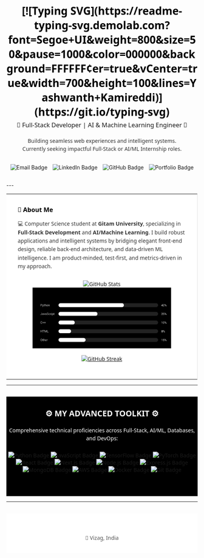 <h1 align="center" style="font-family: 'Segoe UI', Arial, sans-serif; color: black; margin-bottom: 5px; font-weight: 700;">[![Typing SVG](https://readme-typing-svg.demolab.com?font=Segoe+UI&weight=800&size=50&pause=1000&color=000000&background=FFFFFF&center=true&vCenter=true&width=700&height=100&lines=Yashwanth+Kamireddi)](https://git.io/typing-svg)</h1>
<h3 align="center" style="font-family: 'Segoe UI', Arial, sans-serif; color: #1A1A1A; margin-top: 0; margin-bottom: 20px; font-weight: 500;">🚀 Full-Stack Developer | AI & Machine Learning Engineer 🧠</h3>
<p align="center" style="font-family: 'Segoe UI', Arial, sans-serif; color: #333333; line-height: 1.5;">Building seamless web experiences and intelligent systems.<br>Currently seeking impactful Full-Stack or AI/ML Internship roles.</p>

<p align="center" style="margin-top: 30px; margin-bottom: 30px;">
  <a href="mailto:yashwanthkamireddi@gmail.com" style="margin: 0 5px; text-decoration: none; border: 0;">
    <img src="https://img.shields.io/badge/EMAIL-000000?style=for-the-badge&logo=gmail&logoColor=white" alt="Email Badge" style="border:0;"/>
  </a>
  <a href="https://www.linkedin.com/in/YOUR_LINKEDIN_HANDLE" target="_blank" style="margin: 0 5px; text-decoration: none; border: 0;">
    <img src="https://img.shields.io/badge/LINKEDIN-000000?style=for-the-badge&logo=linkedin&logoColor=white" alt="LinkedIn Badge" style="border:0;"/>
  </a>
  <a href="https://github.com/yashwanthkamireddi" target="_blank" style="margin: 0 5px; text-decoration: none; border: 0;">
    <img src="https://img.shields.io/badge/GITHUB-000000?style=for-the-badge&logo=github&logoColor=white" alt="GitHub Badge" style="border:0;"/>
  </a>
  <a href="https://yashwanthkamireddi.vercel.app/" target="_blank" style="margin: 0 5px; text-decoration: none; border: 0;">
    <img src="https://img.shields.io/badge/PORTFOLIO-000000?style=for-the-badge&logo=vercel&logoColor=white" alt="Portfolio Badge" style="border:0;"/>
  </a>
</p>
---

<table width="100%" style="border-collapse: collapse; border: none; font-family: 'Segoe UI', Arial, sans-serif;">
  <tr style="background-color: white;">
    <!-- LEFT COLUMN: About & Projects -->
    <td width="55%" valign="top" style="padding: 30px; border-right: 1px solid #E0E0E0; background-color: white;">
      <h3 style="color: black; margin-top: 0; margin-bottom: 15px; font-weight: 600;">📌 About Me</h3>
      <p style="color: #333333; margin-top: 0; margin-bottom: 25px; line-height: 1.6;">
        💻 Computer Science student at <strong>Gitam University</strong>, specializing in <strong>Full-Stack Development</strong> and <strong>AI/Machine Learning</strong>. I build robust applications and intelligent systems by bridging elegant front-end design, reliable back-end architecture, and data-driven ML intelligence. I am product-minded, test-first, and metrics-driven in my approach.
      </p>
            <!-- STATS + LANGUAGES -->
<p align="center">
  <img src="https://github-readme-stats.vercel.app/api?username=yashwanthkamireddi&show_icons=true&theme=transparent&include_all_commits=true&count_private=true&hide_border=true&card_width=400&title_color=FFFFFF&icon_color=FFFFFF&text_color=CCCCCC&bg_color=000000&border_radius=10" alt="GitHub Stats" height="160"/>
  <img src="https://raw.githubusercontent.com/YashwanthKamireddi/YashwanthKamireddi/refs/heads/main/assets/top-langs-bw.svg" alt="Top Languages" height="160"/>
</p>

<!-- STREAK -->
<p align="center">
  <a href="https://git.io/streak-stats">
    <img src="https://github-readme-streak-stats.herokuapp.com?user=yashwanthkamireddi&theme=graywhite&hide_border=true&border_radius=10&date_format=%5BY%20%5DM%20j" alt="GitHub Streak" height="160"/>
  </a>
</p>
  </tr>
</table>

---

<div align="center" style="background-color: black; padding: 30px 0; margin-top: 30px; font-family: 'Segoe UI', Arial, sans-serif;">
  <h2 style="color: white; margin-top: 0; margin-bottom: 20px; font-weight: 600;">⚙️ MY ADVANCED TOOLKIT ⚙️</h2>
  <p style="color: white; margin-bottom: 25px; line-height: 1.5;">Comprehensive technical proficiencies across Full-Stack, AI/ML, Databases, and DevOps:</p>

  <p align="center" style="margin-bottom: 30px;">
    <img src="https://img.shields.io/badge/Python-000000?style=for-the-badge&logo=python&logoColor=white" alt="Python Badge" />
    <img src="https://img.shields.io/badge/JavaScript-000000?style=for-the-badge&logo=javascript&logoColor=white" alt="JavaScript Badge" />
    <img src="https://img.shields.io/badge/TensorFlow-000000?style=for-the-badge&logo=tensorflow&logoColor=white" alt="TensorFlow Badge" />
    <img src="https://img.shields.io/badge/PyTorch-000000?style=for-the-badge&logo=pytorch&logoColor=white" alt="PyTorch Badge" />
    <img src="https://img.shields.io/badge/React-000000?style=for-the-badge&logo=react&logoColor=white" alt="React Badge" />
    <img src="https://img.shields.io/badge/Next.js-000000?style=for-the-badge&logo=next.js&logoColor=white" alt="Next.js Badge" />
    <img src="https://img.shields.io/badge/Node.js-000000?style=for-the-badge&logo=nodedotjs&logoColor=white" alt="Node.js Badge" />
    <img src="https://img.shields.io/badge/Express.js-000000?style=for-the-badge&logo=express&logoColor=white" alt="Express.js Badge" />
    <img src="https://img.shields.io/badge/MongoDB-000000?style=for-the-badge&logo=mongodb&logoColor=white" alt="MongoDB Badge" />
    <img src="https://img.shields.io/badge/AWS-000000?style=for-the-badge&logo=amazon-aws&logoColor=white" alt="AWS Badge" />
    <img src="https://img.shields.io/badge/Docker-000000?style=for-the-badge&logo=docker&logoColor=white" alt="Docker Badge" />
    <img src="https://img.shields.io/badge/Git-000000?style=for-the-badge&logo=git&logoColor=white" alt="Git Badge" />
  </p>
</div>


---

<div align="center" style="background-color: white; padding: 30px 0; margin-top: 30px; font-family: 'Segoe UI', Arial, sans-serif;">

  <p style="color: #555555; margin-top: 25px; margin-bottom: 0;">📍 Vizag, India</p>
</div>